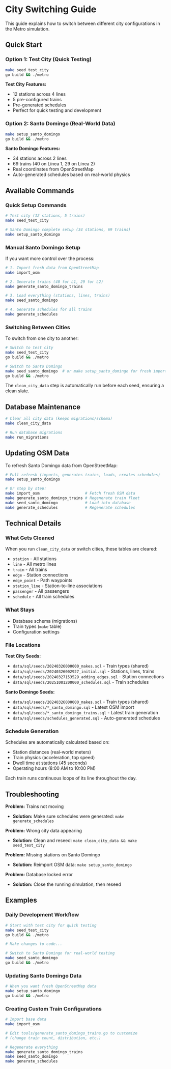 # City Switching Guide

This guide explains how to switch between different city configurations in the Metro simulation.

## Quick Start

### Option 1: Test City (Quick Testing)

```bash
make seed_test_city
go build && ./metro
```

**Test City Features:**

- 12 stations across 4 lines
- 5 pre-configured trains
- Pre-generated schedules
- Perfect for quick testing and development

### Option 2: Santo Domingo (Real-World Data)

```bash
make setup_santo_domingo
go build && ./metro
```

**Santo Domingo Features:**

- 34 stations across 2 lines
- 69 trains (40 on Línea 1, 29 on Línea 2)
- Real coordinates from OpenStreetMap
- Auto-generated schedules based on real-world physics

## Available Commands

### Quick Setup Commands

```bash
# Test city (12 stations, 5 trains)
make seed_test_city

# Santo Domingo complete setup (34 stations, 69 trains)
make setup_santo_domingo
```

### Manual Santo Domingo Setup

If you want more control over the process:

```bash
# 1. Import fresh data from OpenStreetMap
make import_osm

# 2. Generate trains (40 for L1, 29 for L2)
make generate_santo_domingo_trains

# 3. Load everything (stations, lines, trains)
make seed_santo_domingo

# 4. Generate schedules for all trains
make generate_schedules
```

### Switching Between Cities

To switch from one city to another:

```bash
# Switch to test city
make seed_test_city
go build && ./metro

# Switch to Santo Domingo
make seed_santo_domingo  # or make setup_santo_domingo for fresh import
go build && ./metro
```

The `clean_city_data` step is automatically run before each seed, ensuring a clean slate.

## Database Maintenance

```bash
# Clear all city data (keeps migrations/schema)
make clean_city_data

# Run database migrations
make run_migrations
```

## Updating OSM Data

To refresh Santo Domingo data from OpenStreetMap:

```bash
# Full refresh (imports, generates trains, loads, creates schedules)
make setup_santo_domingo

# Or step by step:
make import_osm                    # Fetch fresh OSM data
make generate_santo_domingo_trains # Regenerate train fleet
make seed_santo_domingo            # Load into database
make generate_schedules            # Regenerate schedules
```

## Technical Details

### What Gets Cleaned

When you run `clean_city_data` or switch cities, these tables are cleared:

- `station` - All stations
- `line` - All metro lines
- `train` - All trains
- `edge` - Station connections
- `edge_point` - Path waypoints
- `station_line` - Station-to-line associations
- `passenger` - All passengers
- `schedule` - All train schedules

### What Stays

- Database schema (migrations)
- Train types (`make` table)
- Configuration settings

### File Locations

**Test City Seeds:**

- `data/sql/seeds/20240326000000_makes.sql` - Train types (shared)
- `data/sql/seeds/20240326002927_initial.sql` - Stations, lines, trains
- `data/sql/seeds/20240327153529_adding_edges.sql` - Station connections
- `data/sql/seeds/20251001200000_schedules.sql` - Train schedules

**Santo Domingo Seeds:**

- `data/sql/seeds/20240326000000_makes.sql` - Train types (shared)
- `data/sql/seeds/*_santo_domingo.sql` - Latest OSM import
- `data/sql/seeds/*_santo_domingo_trains.sql` - Latest train generation
- `data/sql/seeds/schedules_generated.sql` - Auto-generated schedules

### Schedule Generation

Schedules are automatically calculated based on:

- Station distances (real-world meters)
- Train physics (acceleration, top speed)
- Dwell time at stations (45 seconds)
- Operating hours (8:00 AM to 10:00 PM)

Each train runs continuous loops of its line throughout the day.

## Troubleshooting

**Problem:** Trains not moving

- **Solution:** Make sure schedules were generated: `make generate_schedules`

**Problem:** Wrong city data appearing

- **Solution:** Clean and reseed: `make clean_city_data && make seed_test_city`

**Problem:** Missing stations on Santo Domingo

- **Solution:** Reimport OSM data: `make setup_santo_domingo`

**Problem:** Database locked error

- **Solution:** Close the running simulation, then reseed

## Examples

### Daily Development Workflow

```bash
# Start with test city for quick testing
make seed_test_city
go build && ./metro

# Make changes to code...

# Switch to Santo Domingo for real-world testing
make seed_santo_domingo
go build && ./metro
```

### Updating Santo Domingo Data

```bash
# When you want fresh OpenStreetMap data
make setup_santo_domingo
go build && ./metro
```

### Creating Custom Train Configurations

```bash
# Import base data
make import_osm

# Edit tools/generate_santo_domingo_trains.go to customize
# (change train count, distribution, etc.)

# Regenerate everything
make generate_santo_domingo_trains
make seed_santo_domingo
make generate_schedules
```
